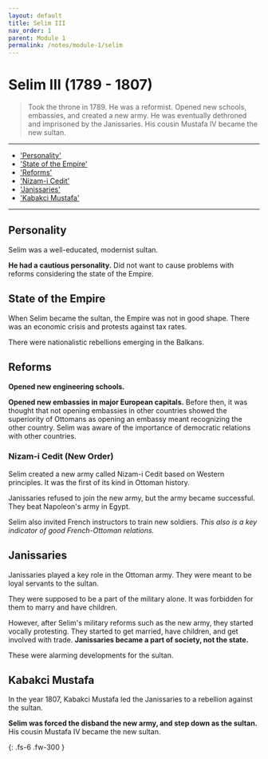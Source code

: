 ```yaml
---
layout: default
title: Selim III
nav_order: 1
parent: Module 1
permalink: /notes/module-1/selim
---
```


# Selim III (1789 - 1807)

>Took the throne in 1789. He was a reformist. Opened new schools, embassies, and created a new army. He was eventually dethroned and imprisoned by the Janissaries. His cousin Mustafa IV became the new sultan. 

---
* ['Personality'](#personality)
* ['State of the Empire'](#state-of-the-empire)
* ['Reforms'](#reforms)
* ['Nizam-i Cedit'](#nizam-i-cedit)
* ['Janissaries'](#janissaries)
* ['Kabakci Mustafa'](#kabakci-mustafa)

---

## Personality

Selim was a well-educated, modernist sultan. 

**He had a cautious personality.** Did not want to cause problems with reforms considering the state of the Empire. 

## State of the Empire

When Selim became the sultan, the Empire was not in good shape. There was an economic crisis and protests against tax rates. 

There were nationalistic rebellions emerging in the Balkans. 

## Reforms

**Opened new engineering schools.**

**Opened new embassies in major European capitals.** Before then, it was thought that not opening embassies in other countries showed the superiority of Ottomans as opening an embassy meant recognizing the other country. Selim was aware of the importance of democratic relations with other countries. 

### Nizam-i Cedit (New Order)

Selim created a new army called Nizam-i Cedit based on Western principles. It was the first of its kind in Ottoman history. 

Janissaries refused to join the new army, but the army became successful. They beat Napoleon's army in Egypt. 

Selim also invited French instructors to train new soldiers. *This also is a key indicator of good French-Ottoman relations.*

## Janissaries

Janissaries played a key role in the Ottoman army. They were meant to be loyal servants to the sultan. 

They were supposed to be a part of the military alone. It was forbidden for them to marry and have children. 

However, after Selim's military reforms such as the new army, they started vocally protesting. They started to get married, have children, and get involved with trade. **Janissaries became a part of society, not the state.**

These were alarming developments for the sultan.

## Kabakci Mustafa

In the year 1807, Kabakci Mustafa led the Janissaries to a rebellion against the sultan. 

**Selim was forced the disband the new army, and step down as the sultan.** His cousin Mustafa IV became the new sultan. 


{: .fs-6 .fw-300 }


